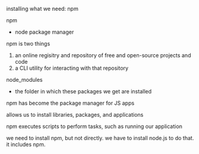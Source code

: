 installing what we need: npm

npm
- node package manager

npm is two things
1. an online regisitry and repository of free and open-source projects and code
2. a CLI utility for interacting with that repository

node_modules
- the folder in which these packages we get are installed

npm has become the package manager for JS apps

allows us to install libraries, packages, and applications

npm executes scripts to perform tasks, such as running our application

we need to install npm, but not directly. we have to install node.js to do that. it includes npm.


